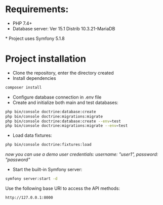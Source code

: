 # Requirements:
* PHP 7.4+
* Database server: Ver 15.1 Distrib 10.3.21-MariaDB

\* Project uses Symfony 5.1.8

# Project installation

* Clone the repository, enter the directory created
* Install dependencies
```bash
composer install
```
* Configure database connection in .env file
* Create and initialize both main and test databases:
```bash
php bin/console doctrine:database:create
php bin/console doctrine:migrations:migrate
php bin/console doctrine:database:create --env=test
php bin/console doctrine:migrations:migrate --env=test
```
* Load data fixtures:
```bash
php bin/console doctrine:fixtures:load
```
  _now you can use a demo user credentials: username: "user1", password: "password"_ 
* Start the built-in Symfony server:
```bash
symfony server:start -d
``` 
Use the following base URI to access the API methods:
```
http://127.0.0.1:8000
```